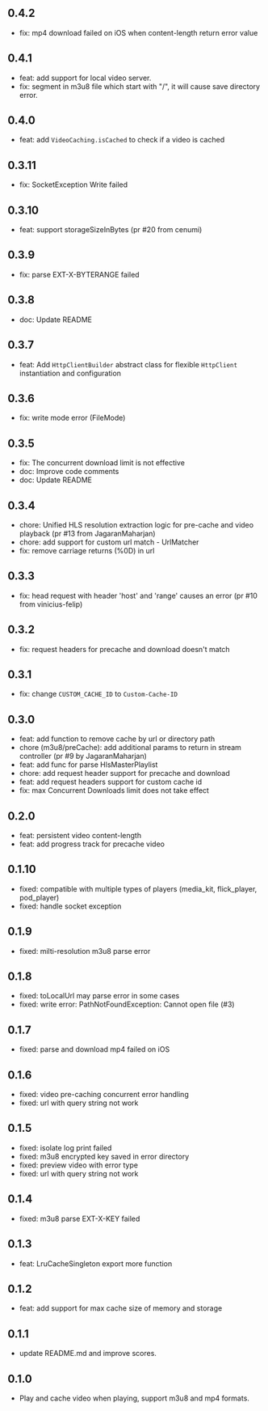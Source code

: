 ## 0.4.2

- fix: mp4 download failed on iOS when content-length return error value

## 0.4.1

- feat: add support for local video server.
- fix: segment in m3u8 file which start with "/", it will cause save directory error.

## 0.4.0

- feat: add `VideoCaching.isCached` to check if a video is cached

## 0.3.11

- fix: SocketException Write failed

## 0.3.10

- feat: support storageSizeInBytes (pr #20 from cenumi)

## 0.3.9

- fix: parse EXT-X-BYTERANGE failed

## 0.3.8

- doc: Update README

## 0.3.7

- feat: Add `HttpClientBuilder` abstract class for flexible `HttpClient` instantiation and configuration

## 0.3.6

- fix: write mode error (FileMode)

## 0.3.5

- fix: The concurrent download limit is not effective
- doc: Improve code comments
- doc: Update README

## 0.3.4

- chore: Unified HLS resolution extraction logic for pre-cache and video playback (pr #13 from JagaranMaharjan)
- chore: add support for custom url match - UrlMatcher
- fix: remove carriage returns (%0D) in url

## 0.3.3

- fix: head request with header 'host' and 'range' causes an error (pr #10 from vinicius-felip)

## 0.3.2

- fix: request headers for precache and download doesn't match

## 0.3.1

- fix: change `CUSTOM_CACHE_ID` to `Custom-Cache-ID`

## 0.3.0

- feat: add function to remove cache by url or directory path
- chore (m3u8/preCache): add additional params to return in stream controller (pr #9 by
  JagaranMaharjan)
- feat: add func for parse HlsMasterPlaylist
- chore: add request header support for precache and download
- feat: add request headers support for custom cache id
- fix: max Concurrent Downloads limit does not take effect

## 0.2.0

- feat: persistent video content-length
- feat: add progress track for precache video

## 0.1.10

- fixed: compatible with multiple types of players (media_kit, flick_player, pod_player)
- fixed: handle socket exception

## 0.1.9

- fixed: milti-resolution m3u8 parse error

## 0.1.8

- fixed: toLocalUrl may parse error in some cases
- fixed: write error: PathNotFoundException: Cannot open file (#3)

## 0.1.7

- fixed: parse and download mp4 failed on iOS

## 0.1.6

- fixed: video pre-caching concurrent error handling
- fixed: url with query string not work

## 0.1.5

- fixed: isolate log print failed
- fixed: m3u8 encrypted key saved in error directory
- fixed: preview video with error type
- fixed: url with query string not work

## 0.1.4

- fixed: m3u8 parse EXT-X-KEY failed

## 0.1.3

- feat: LruCacheSingleton export more function

## 0.1.2

- feat: add support for max cache size of memory and storage

## 0.1.1

- update README.md and improve scores.

## 0.1.0

- Play and cache video when playing, support m3u8 and mp4 formats.
